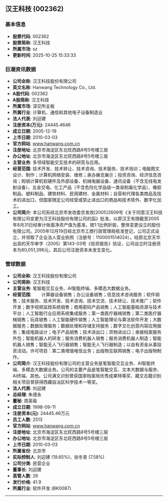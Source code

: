 ## 汉王科技 (002362)

### 基本信息

- **股票代码**: 002362
- **股票简称**: 汉王科技
- **所属市场**: sz
- **更新时间**: 2025-10-25 15:33:33

### 巨潮资讯数据

- **公司全称**: 汉王科技股份有限公司
- **英文名称**: Hanwang Technology Co., Ltd.
- **A股代码**: 002362
- **A股简称**: 汉王科技
- **所属市场**: 深交所主板
- **所属行业**: 计算机、通信和其他电子设备制造业
- **法人代表**: 刘迎建
- **注册资本(万元)**: 24445.4646
- **成立日期**: 2005-12-19
- **上市日期**: 2010-03-03
- **官方网站**: www.hanwang.com.cn
- **注册地址**: 北京市海淀区东北旺西路8号5号楼三层
- **办公地址**: 北京市海淀区东北旺西路8号5号楼三层
- **主营业务**: 多领域智能交互技术的研究与应用。
- **经营范围**: 技术开发、技术转让、技术咨询、技术服务、技术培训；电脑图文设计、制作；计算机网络安装、维修；承办展览展示；投资咨询、经济信息咨询；购销计算机软硬件及外部设备、机械电器设备、通讯设备（不含无线电发射设备）、五金交电、化工产品（不含危险化学品级一类易制毒化学品）、橡胶制品、塑料制品、建筑材料、民用建材、金属材料；自营和代理各类商品及技术的进出口，但国家限定公司经营或禁止进出口的商品和技术除外、数字化加工。
- **公司简介**: 本公司系经北京市发改委京发改[2005]2609号《关于同意汉王科技有限公司变更为汉王科技股份有限公司的函》批准，以原汉王有限截至2005年8月31日经审计账面净资产值为基准，按1:1比例折股，整体变更设立的股份有限公司。2005年12月19日经北京市工商行政管理局核准登记，公司正式设立，并领取了企业法人营业执照（注册号：1100001514024）。经原北京天华出具的天华审字（2005）第143-03号《验资报告》验证，公司设立时注册资本为80,051,396元，其后公司注册资本未发生变化。

### 雪球数据

- **公司全称**: 汉王科技股份有限公司
- **公司简称**: 汉王科技
- **主营业务**: 笔智能交互业务、AI智能终端、多模态大数据业务。
- **经营范围**: 　　计算器设备销售；办公设备销售；信息技术咨询服务；软件销售；技术服务、技术开发、技术咨询、技术交流、技术转让、技术推广；软件开发；数字视频监控系统销售；商用密码产品销售；人工智能基础资源与技术平台；人工智能行业应用系统集成服务；第一类医疗器械销售；第二类医疗器械销售；玩具销售；人工智能硬件销售；人工智能理论与算法软件开发；大数据服务；数据处理服务；数据处理和存储支持服务；数字文化创意内容应用服务；集成电路设计；电子产品销售；技术进出口；货物进出口；承接档案服务外包；智能机器人的研发；服务消费机器人销售；服务消费机器人制造；智能机器人销售；智能无人飞行器销售；智能无人飞行器制造；以自有资金从事投资活动。许可项目：第二类增值电信业务；出版物互联网销售；电子出版物制作。
- **公司简介**: 汉王科技股份有限公司的主营业务是笔智能交互业务、AI智能终端、多模态大数据业务。公司的主要产品是笔智能交互、文本大数据与服务、AI终端、其他。公司满文识别曾获国家档案局优秀成果特等奖、藏文古籍识别相关项目曾获得西藏自治区科学技术一等奖。
- **法人代表**: 刘迎建
- **总经理**: 朱德永
- **董秘**: 周英瑜
- **成立日期**: 1998-09-11
- **注册资本(元)**: 24445.46万元
- **员工人数**: 2513
- **官方网站**: www.hanwang.com.cn
- **注册地址**: 北京市海淀区东北旺西路8号5号楼三层
- **办公地址**: 北京市海淀区东北旺西路8号5号楼三层
- **上市日期**: 2010-03-03
- **所属省份**: 北京市
- **实际控制人**: 刘迎建 (19.65%)，徐冬青 (7.58%)
- **公司分类**: 民营企业
- **董事长**: 刘迎建
- **高管人数**: 26
- **发行价格**: 41.9
- **所属行业**: 软件开发 (BK0087)

---